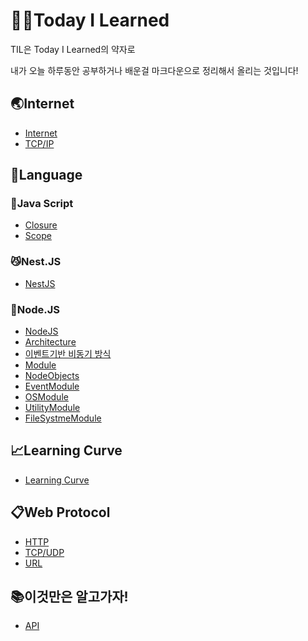 # 👨‍💻Today I Learned
TIL은 Today I Learned의 약자로

내가 오늘 하루동안 공부하거나 배운걸 마크다운으로 정리해서 올리는 것입니다!

## **🌏Internet**
 - [Internet](internet/Internet.md)
 - [TCP/IP](internet/TCP／IP.md)


## **🧐Language**

### **👊Java Script**
 - [Closure](Language/js/Closure.md)
 - [Scope](Language/js/Scope.md)

### **😼Nest.JS**
 - [NestJS](Language/nestjs/nestjs.md)

### **🤑Node.JS**
 - [NodeJS](Language/nodejs/nodejs.md)
 - [Architecture](Language/nodejs/Architecture.md)
 - [이벤트기반 비동기 방식](Language/nodejs/event-basedAsynchronous.md)
 - [Module](Language/nodejs/module.md)
 - [NodeObjects](Language/nodejs/NodeObjects.md)
 - [EventModule](Language/nodejs/EventModule.md)
 - [OSModule](Language/nodejs/OSModule.md)
 - [UtilityModule](Language/nodejs/UtilityModule.md)
 - [FileSystmeModule](Language/nodejs/FileSystmeModule.md)

## **📈Learning Curve**
 - [Learning Curve](LearningCurve/LearningCurve.md)

## **📋Web Protocol**
 - [HTTP](web_protocol/HTTP.md)
 - [TCP/UDP](web_protocol/TCPvsUDP.md)
 - [URL](Web_protocol/URL.md)

## **📚이것만은 알고가자!**
 - [API](ER/API.md)
